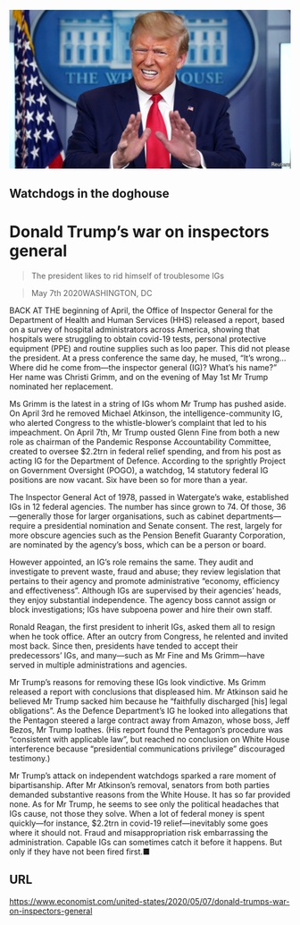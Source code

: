 ![](./images/20200509_USP501.jpg)

## Watchdogs in the doghouse

# Donald Trump’s war on inspectors general

> The president likes to rid himself of troublesome IGs

> May 7th 2020WASHINGTON, DC

BACK AT THE beginning of April, the Office of Inspector General for the Department of Health and Human Services (HHS) released a report, based on a survey of hospital administrators across America, showing that hospitals were struggling to obtain covid-19 tests, personal protective equipment (PPE) and routine supplies such as loo paper. This did not please the president. At a press conference the same day, he mused, “It’s wrong…Where did he come from—the inspector general (IG)? What’s his name?” Her name was Christi Grimm, and on the evening of May 1st Mr Trump nominated her replacement.

Ms Grimm is the latest in a string of IGs whom Mr Trump has pushed aside. On April 3rd he removed Michael Atkinson, the intelligence-community IG, who alerted Congress to the whistle-blower’s complaint that led to his impeachment. On April 7th, Mr Trump ousted Glenn Fine from both a new role as chairman of the Pandemic Response Accountability Committee, created to oversee $2.2trn in federal relief spending, and from his post as acting IG for the Department of Defence. According to the sprightly Project on Government Oversight (POGO), a watchdog, 14 statutory federal IG positions are now vacant. Six have been so for more than a year.

The Inspector General Act of 1978, passed in Watergate’s wake, established IGs in 12 federal agencies. The number has since grown to 74. Of those, 36—generally those for larger organisations, such as cabinet departments—require a presidential nomination and Senate consent. The rest, largely for more obscure agencies such as the Pension Benefit Guaranty Corporation, are nominated by the agency’s boss, which can be a person or board.

However appointed, an IG’s role remains the same. They audit and investigate to prevent waste, fraud and abuse; they review legislation that pertains to their agency and promote administrative “economy, efficiency and effectiveness”. Although IGs are supervised by their agencies’ heads, they enjoy substantial independence. The agency boss cannot assign or block investigations; IGs have subpoena power and hire their own staff.

Ronald Reagan, the first president to inherit IGs, asked them all to resign when he took office. After an outcry from Congress, he relented and invited most back. Since then, presidents have tended to accept their predecessors’ IGs, and many—such as Mr Fine and Ms Grimm—have served in multiple administrations and agencies.

Mr Trump’s reasons for removing these IGs look vindictive. Ms Grimm released a report with conclusions that displeased him. Mr Atkinson said he believed Mr Trump sacked him because he “faithfully discharged [his] legal obligations”. As the Defence Department’s IG he looked into allegations that the Pentagon steered a large contract away from Amazon, whose boss, Jeff Bezos, Mr Trump loathes. (His report found the Pentagon’s procedure was “consistent with applicable law”, but reached no conclusion on White House interference because “presidential communications privilege” discouraged testimony.)

Mr Trump’s attack on independent watchdogs sparked a rare moment of bipartisanship. After Mr Atkinson’s removal, senators from both parties demanded substantive reasons from the White House. It has so far provided none. As for Mr Trump, he seems to see only the political headaches that IGs cause, not those they solve. When a lot of federal money is spent quickly—for instance, $2.2trn in covid-19 relief—inevitably some goes where it should not. Fraud and misappropriation risk embarrassing the administration. Capable IGs can sometimes catch it before it happens. But only if they have not been fired first.■

## URL

https://www.economist.com/united-states/2020/05/07/donald-trumps-war-on-inspectors-general
